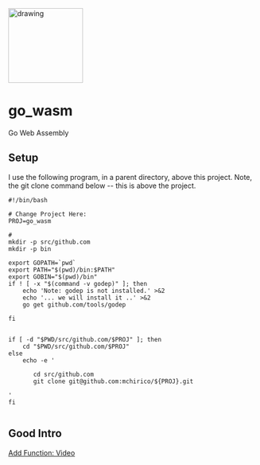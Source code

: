 <a href='https://jira.aipiggybot.io/projects/GWA/'>
<img src="https://storage.googleapis.com/montco-stats/JiraSoftware.png" alt="drawing" width="150px;"/>
         </a>


# go_wasm
Go Web Assembly



## Setup

I use the following program, in a parent directory, above this project. Note, the git clone command below -- this is above the project.

```code
#!/bin/bash

# Change Project Here:
PROJ=go_wasm

#
mkdir -p src/github.com
mkdir -p bin

export GOPATH=`pwd`
export PATH="$(pwd)/bin:$PATH"
export GOBIN="$(pwd)/bin"
if ! [ -x "$(command -v godep)" ]; then
    echo 'Note: godep is not installed.' >&2
    echo '... we will install it ..' >&2
    go get github.com/tools/godep

fi


if [ -d "$PWD/src/github.com/$PROJ" ]; then
    cd "$PWD/src/github.com/$PROJ"
else
    echo -e '

       cd src/github.com
       git clone git@github.com:mchirico/${PROJ}.git

'
fi


```


## Good Intro
[Add Function: Video](https://www.youtube.com/watch?v=4kBvvk2Bzis&feature=youtu.be)


